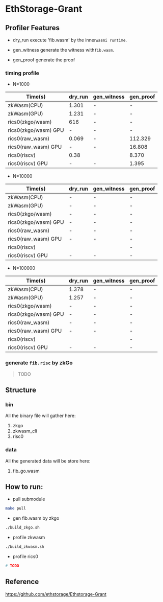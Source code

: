 # EthStorage-Grant



## Profiler Features
* dry_run
  execute 'fib.wasm' by the inner`wasmi runtime`.

* gen_witness
  generate the witness with`fib.wasm`.

* gen_proof
  generate the proof

### timing profile

* N=1000

| Time(s)              | dry_run | gen_witness | gen_proof | 
|----------------------|---------|-------------|-----------|
| zkWasm(CPU)          | 1.301   | -           | -         |             
| zkWasm(GPU)          | 1.231   | -           | -         | 
| rics0(zkgo/wasm)     | 616     | -           | -         | 
| rics0(zkgo/wasm) GPU | -       | -           | -         | 
| rics0(raw_wasm)      | 0.069   | -           | 112.329   |             
| rics0(raw_wasm) GPU  | -       | -           | 16.808    |
| rics0(riscv)         | 0.38    |             | 8.370     |             
| rics0(riscv) GPU     | -       | -           | 1.395     | 






* N=10000

| Time(s)              | dry_run | gen_witness | gen_proof | 
|----------------------|---------|-------------|-----------|
| zkWasm(CPU)          | -       | -           | -         |             
| zkWasm(GPU)          | -       | -           | -         | 
| rics0(zkgo/wasm)     | -       | -           | -         | 
| rics0(zkgo/wasm) GPU | -       | -           | -         | 
| rics0(raw_wasm)      | -       | -           | -         |                 
| rics0(raw_wasm) GPU  | -       | -           | -         |    
| rics0(riscv)         |         |             | -         |             
| rics0(riscv) GPU     | -       | -           | -         | 


* N=100000

| Time(s)              | dry_run | gen_witness | gen_proof | 
|----------------------|---------|-------------|-----------|
| zkWasm(CPU)          | 1.378   | -           | -         |             
| zkWasm(GPU)          | 1.257   | -           | -         | 
| rics0(zkgo/wasm)     | -       | -           | -         | 
| rics0(zkgo/wasm) GPU | -       | -           | -         | 
| rics0(raw_wasm)      | -       | -           | -         |             
| rics0(raw_wasm) GPU  | -       | -           | -         |
| rics0(riscv)         |         |             | -         |             
| rics0(riscv) GPU     | -       | -           | -         | 



### generate `fib.risc` by zkGo
> TODO



## Structure

### bin
All the binary file will gather here:
1. zkgo
2. zkwasm_cli
3. risc0

### data
All the generated data will be store here:
1. fib_go.wasm


## How to run:
* pull submodule
```bash
make pull
```

* gen fib.wasm by zkgo
```bash
./build_zkgo.sh
```

* profile zkwasm
```bash
./build_zkwasm.sh
```

* profile rics0
```bash
# TODO

```


## Reference
https://github.com/ethstorage/Ethstorage-Grant